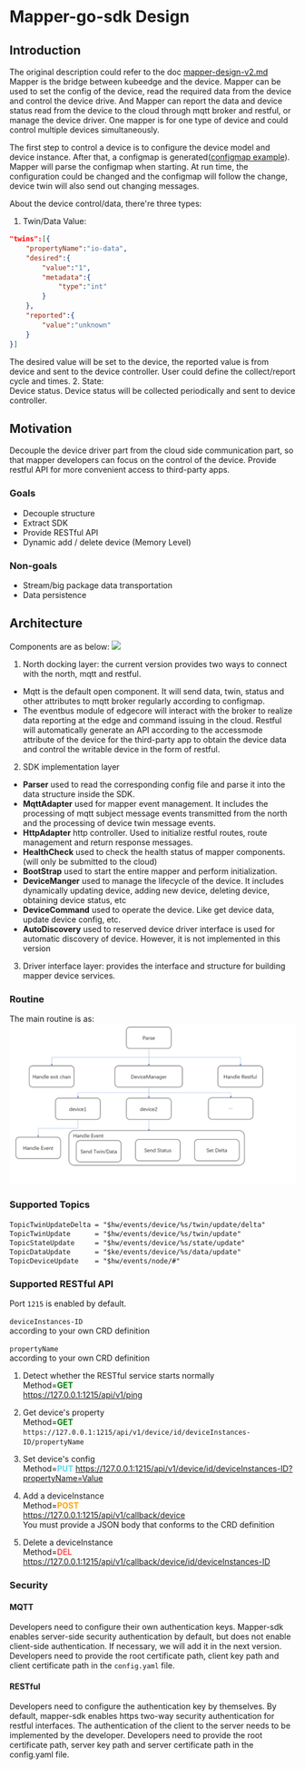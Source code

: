# Mapper-go-sdk Design
## Introduction
The original description could refer to the doc [mapper-design-v2.md](https://github.com/kubeedge/kubeedge/blob/master/docs/proposals/mapper-design-v2.md)  
Mapper is the bridge between kubeedge and the device. Mapper can be used to set the config of the device, read the required data from the device and control the device drive. And Mapper can report the data and device status read from the device to the cloud through mqtt broker and restful, or manage the device driver.
One mapper is for one type of device and could control multiple devices simultaneously.

The first step to control a device is to configure the device model and device instance. After that, a configmap is generated([configmap example](https://github.com/kubeedge/kubeedge/blob/master/docs/proposals/device-management-enhance.md)).
Mapper will parse the configmap when starting. At run time, the configuration could be changed and the configmap will follow the change, device twin will also send out changing messages.

About the device control/data, there're three types:
  1. Twin/Data Value:  
```json
"twins":[{
    "propertyName":"io-data",
    "desired":{
        "value":"1",
        "metadata":{
            "type":"int"
        }
    },
    "reported":{
        "value":"unknown"
    }
}]
```
The desired value will be set to the device, the reported value is from device and sent to the device controller. User could define the collect/report cycle and times.
 2. State:  
Device status. Device status will be collected periodically and sent to device controller.
## Motivation
Decouple the device driver part from the cloud side communication part, so that mapper developers can focus on the control of the device. Provide restful API for more convenient access to third-party apps.  

### Goals
- Decouple structure
- Extract SDK
- Provide RESTful API
- Dynamic add / delete device (Memory Level)
### Non-goals
- Stream/big package data transportation
- Data persistence
## Architecture
Components are as below:
![](./images/structure.png)
1. North docking layer: the current version provides two ways to connect with the north, mqtt and restful.
- Mqtt is the default open component. It will send data, twin, status and other attributes to mqtt broker regularly according to configmap.
- The eventbus module of edgecore will interact with the broker to realize data reporting at the edge and command issuing in the cloud. Restful will automatically generate an API according to the accessmode attribute of the device for the third-party app to obtain the device data and control the writable device in the form of restful.
2. SDK implementation layer
- **Parser** used to read the corresponding config file and parse it into the data structure inside the SDK.
- **MqttAdapter** used for mapper event management. It includes the processing of mqtt subject message events transmitted from the north and the processing of device twin message events.
- **HttpAdapter** http controller. Used to initialize restful routes, route management and return response messages.
- **HealthCheck** used to check the health status of mapper components.(will only be submitted to the cloud)
- **BootStrap** used to start the entire mapper and perform initialization.
- **DeviceManger** used to manage the lifecycle of the device. It includes dynamically updating device, adding new device, deleting device, obtaining device status, etc
- **DeviceCommand** used to operate the device.  Like get device data, update device config, etc.
- **AutoDiscovery** used to reserved device driver interface is used for automatic discovery of device. However, it is not implemented in this version
3. Driver interface layer: provides the interface and structure for building mapper device services.
### Routine
The main routine is as:
![](./images/routine.png)

### Supported Topics 
	TopicTwinUpdateDelta = "$hw/events/device/%s/twin/update/delta"
	TopicTwinUpdate      = "$hw/events/device/%s/twin/update"
	TopicStateUpdate     = "$hw/events/device/%s/state/update"
	TopicDataUpdate      = "$ke/events/device/%s/data/update"
	TopicDeviceUpdate    = "$hw/events/node/#"
### Supported RESTful API
Port ```1215``` is enabled by default.



```deviceInstances-ID```  
according to your own CRD definition

```propertyName```  
according to your own CRD definition
1. Detect whether the RESTful service starts normally  
   Method=<font color=green>**GET**</font>   
   https://127.0.0.1:1215/api/v1/ping

2. Get device's property  
   Method=<font color=green>**GET**</font>  
   `https://127.0.0.1:1215/api/v1/device/id/deviceInstances-ID/propertyName`

3. Set device's config  
   Method=<font color=#60D6F4>**PUT**</font>
   https://127.0.0.1:1215/api/v1/device/id/deviceInstances-ID?propertyName=Value
4. Add a deviceInstance  
   Method=<font color=orange>**POST**</font>  
   https://127.0.0.1:1215/api/v1/callback/device  
   You must provide a JSON body that conforms to the CRD definition
5. Delete a deviceInstance  
   Method=<font color=#FF5555>**DEL**</font>
   https://127.0.0.1:1215/api/v1/callback/device/id/deviceInstances-ID
### Security

#### MQTT
Developers need to configure their own authentication keys. Mapper-sdk enables server-side security authentication by default, but does not enable client-side authentication. If necessary, we will add it in the next version.
Developers need to provide the root certificate path, client key path and client certificate path in the `config.yaml` file.

#### RESTful
Developers need to configure the authentication key by themselves. By default, mapper-sdk enables https two-way security authentication for restful interfaces. The authentication of the client to the server needs to be implemented by the developer.
Developers need to provide the root certificate path, server key path and server certificate path in the config.yaml file.
